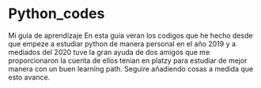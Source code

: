 # Python_codes
Mi guía de aprendizaje 
En esta guia veran los codigos que he hecho desde que empeze a estudiar python de manera personal en el año 2019 y a mediados del 2020 tuve la gran ayuda de dos amigos que me proporcionaron la cuenta de ellos tenian en platzy para estudiar de mejor manera con un buen learning path. 
Seguire añadiendo cosas a medida que esto avance.
